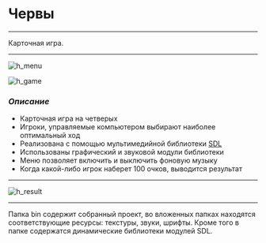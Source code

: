 # **Червы**
*************
Карточная игра.
*********
![h_menu](http://s002.radikal.ru/i198/1709/b9/7db806f3e3ec.jpg)

![h_game](http://s018.radikal.ru/i526/1709/ca/b98dc895e31c.jpg)

### ***Описание***

* Карточная игра на четверых
* Игроки, управляемые компьютером выбирают наиболее оптимальный ход
* Реализована с помощью мультимедийной библиотеки [SDL](http://www.libsdl.org/)
* Использованы графический и звуковой модули библиотеки
* Меню позволяет включить и выключить фоновую музыку
* Когда какой-либо игрок наберет 100 очков, выводится результат

**********

![h_result](http://s018.radikal.ru/i528/1709/a7/d7adb203912b.jpg)

*********

Папка bin содержит собранный проект, во вложенных папках находятся соответствующие ресурсы: текстуры, звуки, шрифты.
Кроме того в папке содержатся динамические библиотеки модулей SDL.
